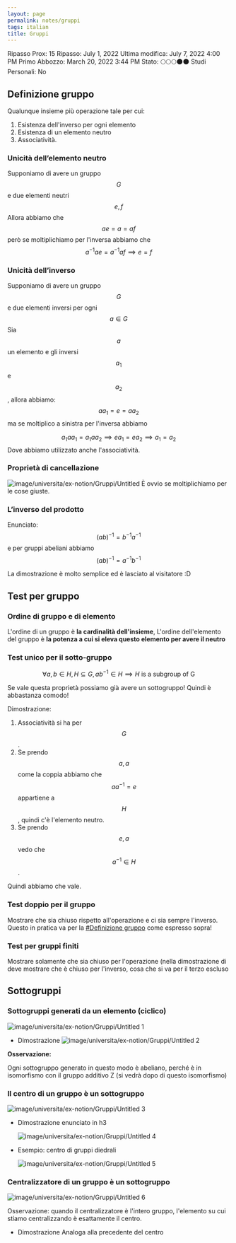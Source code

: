```yaml
---
layout: page
permalink: notes/gruppi
tags: italian
title: Gruppi
---
```


Ripasso Prox: 15
Ripasso: July 1, 2022
Ultima modifica: July 7, 2022 4:00 PM
Primo Abbozzo: March 20, 2022 3:44 PM
Stato: 🌕🌕🌕🌑🌑
Studi Personali: No


## Definizione gruppo
Qualunque insieme più operazione tale per cui:
1. Esistenza dell'inverso per ogni elemento
2. Esistenza di un elemento neutro
3. Associatività.

### Unicità dell’elemento neutro
Supponiamo di avere un gruppo $$G$$ e due elementi neutri $$e, f$$
Allora abbiamo che
$$ae = a = af$$ però se moltiplichiamo per l'inversa abbiamo che
$$a^{-1}ae = a^{-1}af \implies e = f$$

### Unicità dell’inverso
Supponiamo di avere un gruppo $$G$$ e due elementi inversi per ogni $$a \in G$$
Sia $$a$$ un elemento e gli inversi $$a_{1}$$ e $$a_{2}$$, allora abbiamo:
$$aa_{1} = e = aa_{2}$$ ma se moltiplico a sinistra per l'inversa abbiamo

$$a_{1}aa_{1} = a_{1}aa_{2} \implies ea_{1} = ea_{2} \implies a_{1} = a_{2}$$
Dove abbiamo utilizzato anche l'associatività.

### Proprietà di cancellazione

<img src="/images/notes/image/universita/ex-notion/Gruppi/Untitled.png" alt="image/universita/ex-notion/Gruppi/Untitled">
È ovvio se moltiplichiamo per le cose giuste.

### L’inverso del prodotto

Enunciato:
$$(ab)^{-1} = b^{-1}a^{-1}$$ e per gruppi abeliani abbiamo $$(ab)^{-1} = a^{-1}b^{-1}$$

La dimostrazione è molto semplice ed è lasciato al visitatore :D

## Test per gruppo

### Ordine di gruppo e di elemento

L'ordine di un gruppo è **la cardinalità dell'insieme**,
L'ordine dell'elemento del gruppo è **la potenza a cui si eleva questo elemento per avere il neutro**

### Test unico per il sotto-gruppo


$$
\forall a,b \in H ,H \subseteq G, ab^{-1} \in H \implies H \text{ is a subgroup of G}
$$

Se vale questa proprietà possiamo già avere un sottogruppo! Quindi è abbastanza comodo!

Dimostrazione:
1. Associatività si ha per $$G$$.
2. Se prendo $$a, a$$ come la coppia abbiamo che $$aa^{-1}=e$$ appartiene a $$H$$, quindi c'è l'elemento neutro.
3. Se prendo $$e, a$$ vedo che $$a^{-1} \in H$$.

Quindi abbiamo che vale.

### Test doppio per il gruppo

Mostrare che sia chiuso rispetto all'operazione e ci sia sempre l'inverso. Questo in pratica va per la [#Definizione gruppo](#definizione-gruppo) come espresso sopra!

### Test per gruppi finiti

Mostrare solamente che sia chiuso per l'operazione (nella dimostrazione di deve mostrare che è chiuso per l'inverso, cosa che si va per il terzo escluso

## Sottogruppi

### Sottogruppi generati da un elemento (ciclico)

<img src="/images/notes/image/universita/ex-notion/Gruppi/Untitled 1.png" alt="image/universita/ex-notion/Gruppi/Untitled 1">

- Dimostrazione
    <img src="/images/notes/image/universita/ex-notion/Gruppi/Untitled 2.png" alt="image/universita/ex-notion/Gruppi/Untitled 2">


**Osservazione:**

Ogni sottogruppo generato in questo modo è abeliano, perché è in isomorfismo con il gruppo additivo Z (si vedrà dopo di questo isomorfismo)

### Il centro di un gruppo è un sottogruppo

<img src="/images/notes/image/universita/ex-notion/Gruppi/Untitled 3.png" alt="image/universita/ex-notion/Gruppi/Untitled 3">

- Dimostrazione enunciato in h3

    <img src="/images/notes/image/universita/ex-notion/Gruppi/Untitled 4.png" alt="image/universita/ex-notion/Gruppi/Untitled 4">

- Esempio: centro di gruppi diedrali

    <img src="/images/notes/image/universita/ex-notion/Gruppi/Untitled 5.png" alt="image/universita/ex-notion/Gruppi/Untitled 5">


### Centralizzatore di un gruppo è un sottogruppo

<img src="/images/notes/image/universita/ex-notion/Gruppi/Untitled 6.png" alt="image/universita/ex-notion/Gruppi/Untitled 6">

Osservazione: quando il centralizzatore è l'intero gruppo, l'elemento su cui stiamo centralizzando è esattamente il centro.

- Dimostrazione
    Analoga alla precedente del centro